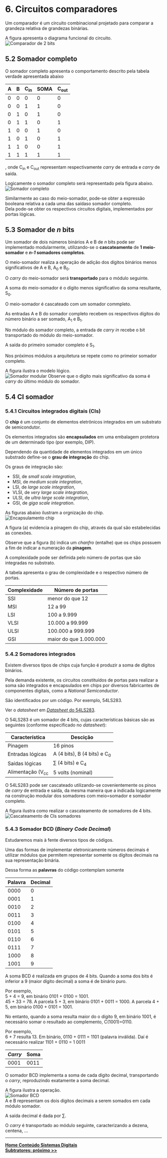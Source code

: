# 6. Circuitos comparadores 

Um comparador é um circuito combinacional projetado para comparar a grandeza relativa de grandezas binárias.

A figura apresenta o diagrama funcional do circuito.
![Comparador de 2 bits](/sisdig_aulas/images_sisdig/comparador2bits.jpg)




## 5.2 Somador completo
O somador completo apresenta o comportamento descrito pela tabela verdade apresentada abaixo  

| A | B | C<sub>in</sub> | SOMA | C<sub>out</sub> |
| - | - | -------------- |---- | ----- |
| 0 | 0 | 0 | 0 | 0 |
| 0 | 0 | 1 | 1 | 0 |
| 0 | 1 | 0 | 1 | 0 |
| 0 | 1 | 1 | 0 | 1 |
| 1 | 0 | 0 | 1 | 0 |
| 1 | 0 | 1 | 0 | 1 |
| 1 | 1 | 0 | 0 | 1 |
| 1 | 1 | 1 | 1 | 1 |

, onde C<sub>in</sub> e C<sub>out</sub> representam respectivamente *carry* de entrada e *carry* de saída.  

Logicamente o somador completo será representado pela figura abaixo.  
![Somador completo](/sisdig_aulas/images_sisdig/somadorcompleto.jpg)

Similarmente ao caso do meio-somador, pode-se obter a expressão booleana relativa a cada uma das saídaso somador completo.  
Dela pode-se obter os respectivos circuitos digitais, implementados por portas lógicas.  

## 5.3 Somador de *n* bits 
Um somador de dois números binários A e B de *n* bits pode ser implementado modularmente,
utilizando-se o **cascateamento** de **1 meio-somador** e ***n-1* somadores completos**.    

O meio-somador realiza a operação de adição dos dígitos binários menos significativos de A e B, A<sub>0</sub> e B<sub>0</sub>.  

O *carry* do meio-somador será **transportado** para o módulo seguinte.  

A soma do meio-somador é o dígito menos significativo da soma resultante, S<sub>0</sub>.  

O meio-somador é cascateado com um somador commpleto.

As entradas A e B do somador completo recebem os respectivos dígitos do número binário a ser somado, A<sub>1</sub> e B<sub>1</sub>.

No módulo do somador completo, a entrada de *carry in* recebe o bit transportado do módulo do meio-somador.  

A saída do primeiro somador completo é S<sub>1</sub>.  

Nos próximos módulos a arquitetura se repete como no primeior somador completo.  

A figura ilustra o modelo lógico.  
![Somador modular](/sisdig_aulas/images_sisdig/somadormodular.jpg)
Observe que o dígito mais significativo da soma é *carry* do último módulo do somador.

## 5.4 CI somador

### 5.4.1 Circuitos integrados digitais (CIs)

O **chip** é um conjunto de elementos eletrônicos integrados em um substrato de semicondutor.  

Os elementos integrados são **encapsulados** em uma embalagem protetora de um determinado tipo (por exemplo, DIP).  

Dependendo da quantidade de elementos integrados em um único substrado define-se o **grau de integração** do chip.  

Os graus de integração são:  
- SSI, de *small scale integration*,
- MSI, de *medium scale integration*,
- LSI, de *large scale integration*,
- VLSI, de *very large scale integration*,
- ULSI, de *ultra large scale integration*,
- GSI, de *giga scale integration*.  

As figuras abaixo ilustram a orgnização do chip.  
![Encapsulamento chip](/sisdig_aulas/images_sisdig/circuitointegrado.jpg)  

A figura (a) evidencia a pinagem do chip, através da qual são estabelecidas as conexões.

Observe que a figura (b) indica um *chanfro* (entalhe) que os chips possuem a fim de indicar a numeração da **pinagem**.  

A complexidade pode ser definida pelo número de portas que são integradas no substrato.  

A tabela apresenta o grau de complexidade e o respectivo número de portas.

| Complexidade | Número de portas |
| ------------ | ---------------- |
| SSI | menor do que 12 |
| MSI | 12 a 99 |
| LSI | 100 a 9.999 |
| VLSI | 10.000 a 99.999 |
| ULSI | 100.000 a 999.999 |
| GSI | maior do que 1.000.000 |

### 5.4.2 Somadores integrados 
Existem diversos tipos de chips cuja função é produzir a soma de dígitos binários.  

Pela demanda existente, os circuitos constituídos de portas para realizar a soma são integrados e 
encapsulados em chips por diversos fabricantes de componentes digitais, como a *National Semiconductor*.  

São identificados por um código. Por exemplo, 54LS283.

Ver o *datasheet* em [*Datasheet* do 54LS283](https://github.com/claytonjasilva/claytonjasilva.github.io/blob/main/sisdig_aulas/74LS283_National.pdf).  

O 54LS283 é um somador de 4 bits, cujas características básicas são as seguintes (conforme especificado no *datasheet*):  

| Característica | Descição |
| -------------- | -------- |
| Pinagem | 16 pinos |
| Entradas lógicas | A (4 bits), B (4 bits) e C<sub>0</sub> |
| Saídas lógicas | $\sum$ (4 bits) e C<sub>4</sub> |
| Alimentação (V<sub>cc</sub> | 5 volts (nominal) |

O 54LS283 pode ser cascateado utilizando-se covenientemente os pinos de *carry* de entrada e saída,
da mesma maneira que a indicada logicamente na construção modular dos somadores com meio=somador e somador completo.  

A figura ilustra como realizar o cascateamento de somadores de 4 bits.  
![Cascateamento de CIs somadores](/sisdig_aulas/images_sisdig/somadorcascata.jpg)  

### 5.4.3 Somador BCD (*Binary Code Decimal*)
Estudaremos mais à fente diversos tipos de códigos.  

Uma das formas de implementar eletronicamente números decimais é utilizar módulos que permitem
representar somente os dígitos decimais na sua representação binária.  

Dessa forma as **palavras** do código contemplam somente  

| Palavra | Decimal |
| ------- | ------- |
| 0000 | 0 |
| 0001 | 1 |
| 0010 | 2 |
| 0011 | 3 |
| 0100 | 4 |
| 0101 | 5 |
| 0110 | 6 |
| 0111 | 7 |
| 1000 | 8 |
| 1001 | 9 |

A soma BCD é realizada em grupos de 4 bits. Quando a soma dos bits é inferior a 9 (maior dígito decimal) a soma é de binário puro.  

Por exemplo,  
5 + 4 = 9, em binário 0101 + 0100 = 1001.   
45 + 33 = 78. A parcela 5 + 3, em binário 0101 + 0011 = 1000. A parcela 4 + 5, em binário 0100 + 0101 = 1001.  

No entanto, quando a soma resulta maior do o dígito 9, em binário 1001, é necessário somar o resultado ao complemento, C(1001)=0110.

Por exemplo,   
6 + 7 resulta 13. Em binário, 0110 + 0111 = 1101 (palavra inválida). Daí é necessário realizar 1101 + 0110 = 1 0011  

| *Carry* | Soma |
| ------- | ---- |
| 0001 | 0011 |

O somador BCD implementa a soma de cada dígito decimal, transportando o *carry*, reproduzindo exatamente a soma decimal.  

A figura ilustra a operação.  
![Somador BCD](/sisdig_aulas/images_sisdig/somadorbcd.jpg)  
A e B representam os dois dígitos decimais a serem somados em cada módulo somador.  

A saída decimal é dada por $\sum$.  

O *carry* é transportado ao módulo seguinte, caracterizando a dezena, centena, ...  

___
**[Home Conteúdo Sistemas Digitais](https://github.com/claytonjasilva/claytonjasilva.github.io/blob/main/sisdig_aulas.md)**  
**[Subtratores: próximo >>](https://github.com/claytonjasilva/claytonjasilva.github.io/blob/main/sisdig_aulas/circuitosSubtratores.md)**  






